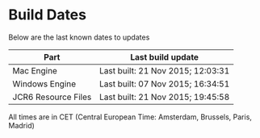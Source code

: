 # Build Dates

Below are the last known dates to updates

Part | Last build update
-----|-----
Mac Engine | Last built: 21 Nov 2015; 12:03:31
Windows Engine | Last built: 07 Nov 2015; 16:34:51
JCR6 Resource Files | Last built: 21 Nov 2015; 19:45:58
All times are in CET (Central European Time: Amsterdam, Brussels, Paris, Madrid)



